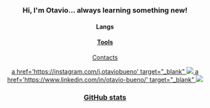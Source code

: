 <h3 align="center">Hi, I'm Otavio... always learning something new!</h2>

<h4 align="center">Langs</h4>
<p align="center">
  <a href='https://skillicons.dev/%27%3E
    <img src='https://skillicons.dev/icons?i=js,mysql,mongo,ts,nodejs,html,css%27/%3E
  </a>
</p>

<h4 align="center">Tools</h4>
<p align="center">
  <a href="https://skillicons.dev/%22%3E
    <img src='https://skillicons.dev/icons?i=vscode,git,github%27/%3E
  </a>
</p>

<h4 align="center">Contacts</h4>

<p align="center">
  a
href='https://instagram.com/j.otaviobueno'
target="_blank"
<img src='https://skillicons.dev/icons?i=instagram'
  </a>
<!-- Divide the space -->
  a
href='https://www.linkedin.com/in/otavio-bueno/'
target="_blank"
<img src='https://skillicons.dev/icons?i=linkedin'
  </a>
</p>

<h3 align="center">GitHub stats</h3>
<div align="center">
  <img height="120em" src='https://github-readme-stats.vercel.app/api?
</div>
